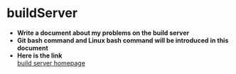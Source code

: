 # buildServer
* **Write a document about my problems on the build server**   
* **Git bash command and Linux bash command will be introduced in this document**   
* **Here is the link**   
[build server homepage](https://github.com/ajun568/buildServer/wiki/build-server)
